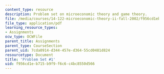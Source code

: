 ```yaml
---
content_type: resource
description: Problem set on microeconomic theory and game theory.
file: /media/courses/14-122-microeconomic-theory-ii-fall-2002/f956cd1eb715b9f9f6c6c4bc8550d566_ps1q.pdf
file_type: application/pdf
learning_resource_types:
- Assignments
ocw_type: OCWFile
parent_title: Assignments
parent_type: CourseSection
parent_uid: 7cda0914-d344-457e-d364-55cd0481d824
resourcetype: Document
title: 'Problem Set #1'
uid: f956cd1e-b715-b9f9-f6c6-c4bc8550d566
---
```

